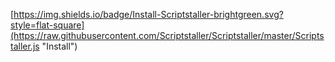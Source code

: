 [https://img.shields.io/badge/Install-Scriptstaller-brightgreen.svg?style=flat-square](https://raw.githubusercontent.com/Scriptstaller/Scriptstaller/master/Scriptstaller.js "Install")
